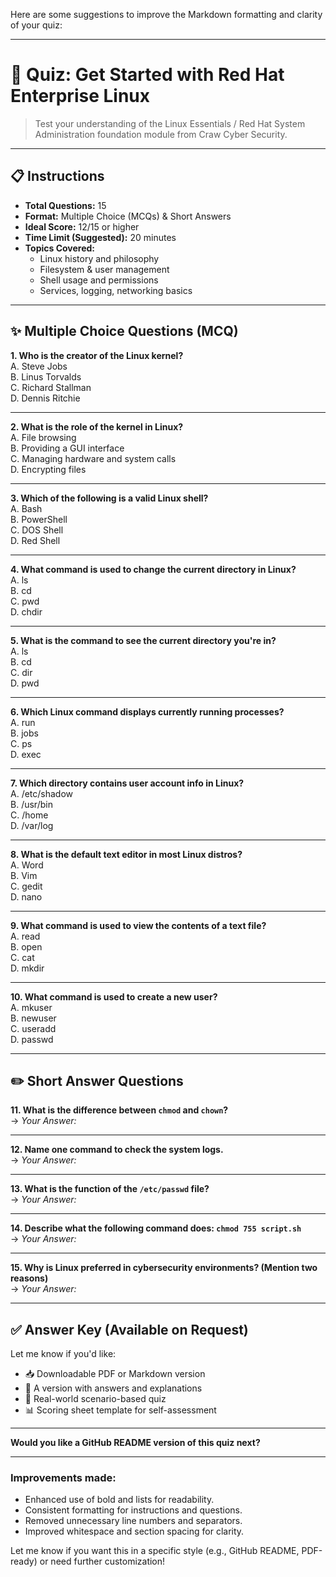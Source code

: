 Here are some suggestions to improve the Markdown formatting and clarity of your quiz:

---

# 🧠 Quiz: Get Started with Red Hat Enterprise Linux

> Test your understanding of the Linux Essentials / Red Hat System Administration foundation module from Craw Cyber Security.

---

## 📋 Instructions

- **Total Questions:** 15  
- **Format:** Multiple Choice (MCQs) & Short Answers  
- **Ideal Score:** 12/15 or higher  
- **Time Limit (Suggested):** 20 minutes  
- **Topics Covered:**  
  - Linux history and philosophy  
  - Filesystem & user management  
  - Shell usage and permissions  
  - Services, logging, networking basics  

---

## ✨ Multiple Choice Questions (MCQ)

**1. Who is the creator of the Linux kernel?**  
A. Steve Jobs  
B. Linus Torvalds  
C. Richard Stallman  
D. Dennis Ritchie  

---

**2. What is the role of the kernel in Linux?**  
A. File browsing  
B. Providing a GUI interface  
C. Managing hardware and system calls  
D. Encrypting files  

---

**3. Which of the following is a valid Linux shell?**  
A. Bash  
B. PowerShell  
C. DOS Shell  
D. Red Shell  

---

**4. What command is used to change the current directory in Linux?**  
A. ls  
B. cd  
C. pwd  
D. chdir  

---

**5. What is the command to see the current directory you're in?**  
A. ls  
B. cd  
C. dir  
D. pwd  

---

**6. Which Linux command displays currently running processes?**  
A. run  
B. jobs  
C. ps  
D. exec  

---

**7. Which directory contains user account info in Linux?**  
A. /etc/shadow  
B. /usr/bin  
C. /home  
D. /var/log  

---

**8. What is the default text editor in most Linux distros?**  
A. Word  
B. Vim  
C. gedit  
D. nano  

---

**9. What command is used to view the contents of a text file?**  
A. read  
B. open  
C. cat  
D. mkdir  

---

**10. What command is used to create a new user?**  
A. mkuser  
B. newuser  
C. useradd  
D. passwd  

---

## ✏️ Short Answer Questions

**11. What is the difference between `chmod` and `chown`?**  
→ *Your Answer:*

---

**12. Name one command to check the system logs.**  
→ *Your Answer:*

---

**13. What is the function of the `/etc/passwd` file?**  
→ *Your Answer:*

---

**14. Describe what the following command does: `chmod 755 script.sh`**  
→ *Your Answer:*

---

**15. Why is Linux preferred in cybersecurity environments? (Mention two reasons)**  
→ *Your Answer:*

---

## ✅ Answer Key (Available on Request)

Let me know if you'd like:  
- 📥 Downloadable PDF or Markdown version  
- 🧪 A version with answers and explanations  
- 🎯 Real-world scenario-based quiz  
- 📊 Scoring sheet template for self-assessment  

---

**Would you like a GitHub README version of this quiz next?**

---

### Improvements made:
- Enhanced use of bold and lists for readability.
- Consistent formatting for instructions and questions.
- Removed unnecessary line numbers and separators.
- Improved whitespace and section spacing for clarity.

Let me know if you want this in a specific style (e.g., GitHub README, PDF-ready) or need further customization!
